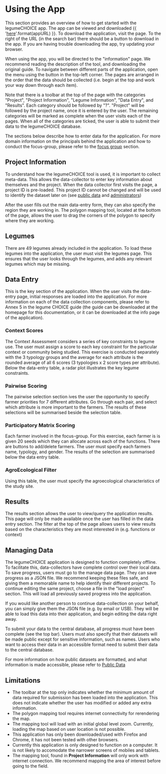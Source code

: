 # Using the App

This section provides an overview of how to get started with the legumeCHOICE app. The app can be viewed and downloaded {{ '[here]({})'.format(appURL) }}. To download the application, visit the page. To the right of the URL (in the search bar) there should be a button to download in the app. If you are having trouble downloading the app, try updating your browser.

When using the app, you will be directed to the "information" page. We recommend reading the description of the tool, and downloading the original guide. To navigate between different parts of the application, open the menu using the button in the top-left corner. The pages are arranged in the order that the data should be collected (i.e. begin at the top and work your way down through each item).

Note that there is a toolbar at the top of the page with the categories "Project", "Project Information", "Legume Information", "Data Entry", and "Results". Each category should be followed by "?". "Project" will be followed by the project name, once it is entered by the user. The remaining categories will be marked as complete when the user visits each of the pages. When all of the categories are ticked, the user is able to submit their data to the legumeCHOICE database.

The sections below describe how to enter data for the application. For more domain information on the principals behind the application and how to conduct the focus-group, please refer to the [focus group](focus-group) section.

## Project Information

To understand how the legumeCHOICE tool is used, it is important to collect meta-data. This allows the data-collector to enter key information about themselves and the project. When the data collector first visits the page, a project ID is pre-loaded. This project ID cannot be changed and will be used to identify the dataset later on (see [public data](public-data.md) and [administrators](administrators.md))

After the user fills out the main data-entry form, they can also specify the region they are working in. The polygon mapping tool, located at the bottom of the page, allows the user to drag the corners of the polygon to specify where they are working.

## Legumes

There are 49 legumes already included in the application. To load these legumes into the application, the user must visit the legumes page. This ensures that the user looks through the legumes, and adds any relevant legumes which may be missing.

## Data Entry

This is the key section of the application. When the user visits the data-entry page, initial responses are loaded into the application. For more information on each of the data collection components, please refer to Annex 5 in the legume CHOICE guide (the guide can be downloaded at the homepage for this documentation, or it can be downloaded at the info page of the application).

### Context Scores

The Context Assessment considers a series of key constraints to legume use. The user must assign a score to each key constraint for the particular context or community being studied. This exercise is conducted separately with the 3 typology groups and the average for each attribute is the rounded average of all 6 scores (3 typologies x 2 score types per attribute). Below the data-entry table, a radar plot illustrates the key legume constraints.

### Pairwise Scoring

The pairwise selection section ives the user the opportunity to specify farmer priorities for 7 different attributes. Go through each pair, and select which attribute is more important to the farmers. The results of these selections will be summarised beside the selection table.

### Participatory Matrix Scoring

Each farmer involved in the focus-group. For this exercise, each farmer is is given 20 seeds which they can allocate across each of the functions. There are buttons to add/delete farmers. The user must specify each farmers name, typology, and gender. The results of the selection are summarised below the data entry table.

### AgroEcological Filter

Using this table, the user must specify the agroecological characteristics of the study site.

## Results

The results section allows the user to view/query the application results. This page will only be made available once the user has filled in the data entry section. The filter at the top of the page allows users to view results based on the characteristics they are most interested in (e.g. functions or context)

## Managing Data

The legumeCHOICE application is designed to function completely offline. To facilitate this, data-collectors have complete control over their local data. To save progress, users must go to the manage data page. They can save progress as a JSON file. We recommend keeping these files safe, and giving them a memorable name to help identify their different projects. To continue editing the same project, choose a file in the "load project" section. This will load all previously saved progress into the application.

If you would like another person to continue data-collection on your behalf, you can simply give them the JSON file (e.g. by email or USB). They will be able to load this data into their application, and begin editing the data right away.

To submit your data to the central database, all progress must have been complete (see the top bar). Users must also specify that their datasets will be made public except for sensitive information, such as names. Users who want to access their data in an accessible format need to submit their data to the central database.

For more information on how public datasets are formatted, and what information is made accessible, please refer to [Public Data](public-data.md)

## Limitations

-   The toolbar at the top only indicates whether the minimum amount of data required for submission has been loaded into the application. This does not indicate whether the user has modified or added any extra information.
-   The polygon mapping tool requires internet connectivity for rerendering the map.
-   The mapping tool will load with an initial global level zoom. Currently, loading the map based on user location is not possible.
-   This application has only been downloaded/used with Firefox and Chrome, it has not been tested with other browsers.
-   Currently this application is only designed to function on a computer. It is not likely to accomodate the narrower screens of mobiles and tablets.
-   The mapping tool, found in **Project Information** will only work with internet connection. We recommend mapping the area of interest before going to the field.
